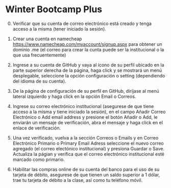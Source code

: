 # Winter Bootcamp Plus
0. Verificar que su cuenta de correo electrónico está creado y tenga acceso a la misma (tener iniciado la sesión).

1. Crear una cuenta en namecheap https://www.namecheap.com/myaccount/signup.aspx para obtener un dominio .me (el correo para crear la cunta puede ser la institucional o la que usa frecuentemente)

2. Ingrese a su cuenta de GitHub y vaya al ícono de su perfil ubicado en la parte superior derecha de la página, haga click y se mostrará un menú desplegable, seleccione la opción configuración o setting (dependiendo del idioma de su cuenta).

3. De la página de configuración de su perfil en GitHub, diríjase al menú lateral izquierdo y haga click en la opción Email o Correos.

4. Ingrese su correo electrónico institucional (asegurese de que tiene acceso a la misma y tiene iniciado la sesión), en el campo Añadir Correo Electrónico o Add email address y presione el botón Añadir o Add, le enviarán un mensaje de verificación, abra el mensaje y haga click en el enlace de verificación.

5. Una vez verificado, vuelva a la sección Correos o Emails y en Correo Electrónico Primario o Primary Email Adress seleccione el nuevo correo agregado (el correo electónico institucional) y presiona Guardar o Save. Actualiza la págian y verifica que el correo electrónico institucional esté marcado como primario.

6. Habilitar las compras online de su cuenta del banco para el uso de su tarjeta de débito, asegurese de que tienen un saldo superior a 1 dólar, trae tu tarjeta de débito a la clase, así como tu teléfono móvil.
